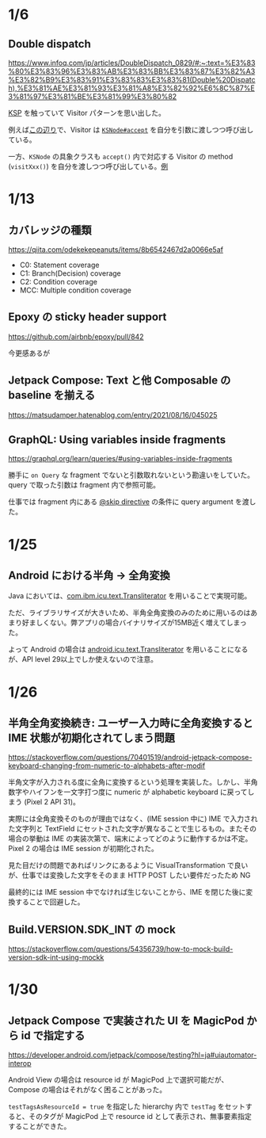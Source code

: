 # 1/6 
## Double dispatch
https://www.infoq.com/jp/articles/DoubleDispatch_0829/#:~:text=%E3%83%80%E3%83%96%E3%83%AB%E3%83%BB%E3%83%87%E3%82%A3%E3%82%B9%E3%83%91%E3%83%83%E3%83%81(Double%20Dispatch),%E3%81%AE%E3%81%93%E3%81%A8%E3%82%92%E6%8C%87%E3%81%97%E3%81%BE%E3%81%99%E3%80%82

[KSP](https://github.com/google/ksp) を触っていて Visitor パターンを思い出した。

例えば[この辺り](https://kotlinlang.org/docs/ksp-overview.html#symbolprocessorprovider-the-entry-point)で、Visitor は [`KSNode#accept`](https://github.com/google/ksp/blob/e518b81c4fb86331869aa918688d66d9fd6589db/api/src/main/kotlin/com/google/devtools/ksp/symbol/KSNode.kt#L26) を自分を引数に渡しつつ呼び出している。

一方、`KSNode` の具象クラスも `accept()` 内で対応する Visitor の method (`visitXxx()`) を自分を渡しつつ呼び出している。[例](https://github.com/google/ksp/blob/8475968a50303890f1bd38c0204d0d9fe43a84f2/compiler-plugin/src/main/kotlin/com/google/devtools/ksp/symbol/impl/kotlin/KSFunctionDeclarationImpl.kt#L118)

# 1/13
## カバレッジの種類
https://qiita.com/odekekepeanuts/items/8b6542467d2a0066e5af

- C0: Statement coverage
- C1: Branch(Decision) coverage
- C2: Condition coverage
- MCC: Multiple condition coverage

## Epoxy の sticky header support
https://github.com/airbnb/epoxy/pull/842

今更感あるが

## Jetpack Compose: Text と他 Composable の baseline を揃える
https://matsudamper.hatenablog.com/entry/2021/08/16/045025

## GraphQL: Using variables inside fragments
https://graphql.org/learn/queries/#using-variables-inside-fragments

勝手に `on Query` な fragment でないと引数取れないという勘違いをしていた。query で取った引数は fragment 内で参照可能。

仕事では fragment 内にある [@skip directive](https://graphql.org/learn/queries/#directives) の条件に query argument を渡した。

# 1/25
## Android における半角 -> 全角変換
Java においては、[com.ibm.icu.text.Transliterator](https://unicode-org.github.io/icu-docs/apidoc/dev/icu4j/com/ibm/icu/text/Transliterator.html) を用いることで実現可能。

ただ、ライブラリサイズが大きいため、半角全角変換のみのために用いるのはあまり好ましくない。弊アプリの場合バイナリサイズが15MB近く増えてしまった。

よって Android の場合は [android.icu.text.Transliterator](https://developer.android.com/reference/android/icu/text/Transliterator) を用いることになるが、API level 29以上でしか使えないので注意。

# 1/26
## 半角全角変換続き: ユーザー入力時に全角変換すると IME 状態が初期化されてしまう問題
https://stackoverflow.com/questions/70401519/android-jetpack-compose-keyboard-changing-from-numeric-to-alphabets-after-modif

半角文字が入力される度に全角に変換するという処理を実装した。しかし、半角数字やハイフンを一文字打つ度に numeric が alphabetic keyboard に戻ってしまう (Pixel 2 API 31)。

実際には全角変換そのものが理由ではなく、(IME session 中に) IME で入力された文字列と TextField にセットされた文字が異なることで生じるもの。またその場合の挙動は IME の実装次第で、端末によってどのように動作するかは不定。Pixel 2 の場合は IME session が初期化された。

見た目だけの問題であればリンクにあるように VisualTransformation で良いが、仕事では変換した文字をそのまま HTTP POST したい要件だったため NG

最終的には IME session 中でなければ生じないことから、IME を閉じた後に変換することで回避した。

## Build.VERSION.SDK_INT の mock
https://stackoverflow.com/questions/54356739/how-to-mock-build-version-sdk-int-using-mockk

# 1/30
## Jetpack Compose で実装された UI を MagicPod から id で指定する
https://developer.android.com/jetpack/compose/testing?hl=ja#uiautomator-interop

Android View の場合は resource id が MagicPod 上で選択可能だが、Compose の場合はそれがなく困ることがあった。

`testTagsAsResourceId = true` を指定した hierarchy 内で `testTag` をセットすると、そのタグが MagicPod 上で resource id として表示され、無事要素指定することができた。